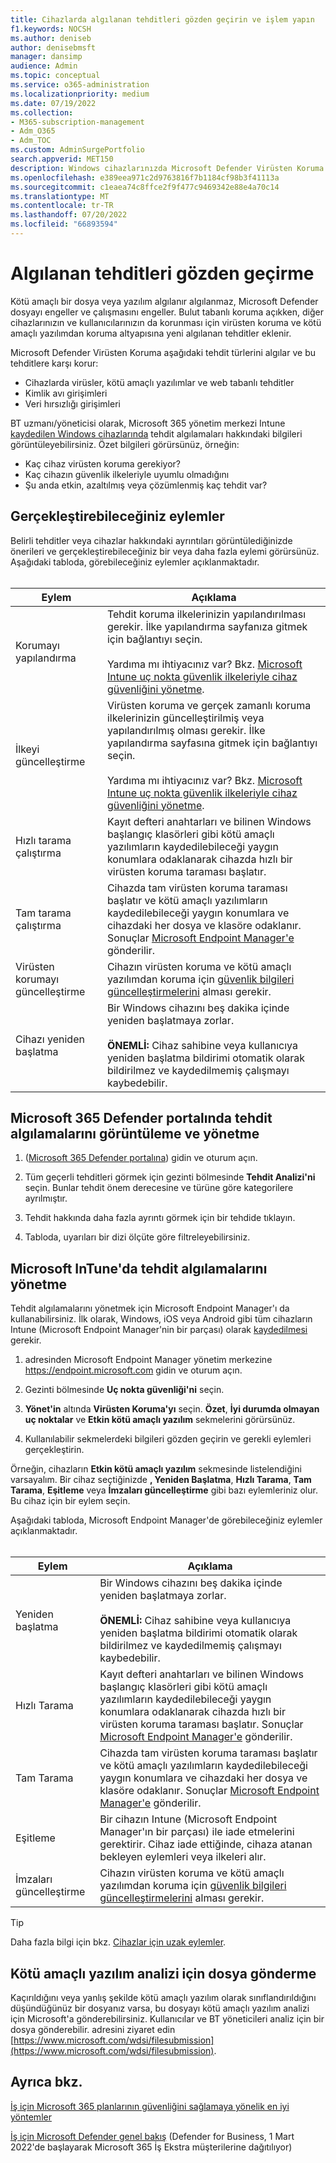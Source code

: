 ```yaml
---
title: Cihazlarda algılanan tehditleri gözden geçirin ve işlem yapın
f1.keywords: NOCSH
ms.author: deniseb
author: denisebmsft
manager: dansimp
audience: Admin
ms.topic: conceptual
ms.service: o365-administration
ms.localizationpriority: medium
ms.date: 07/19/2022
ms.collection:
- M365-subscription-management
- Adm_O365
- Adm_TOC
ms.custom: AdminSurgePortfolio
search.appverid: MET150
description: Windows cihazlarınızda Microsoft Defender Virüsten Koruma tarafından algılanan tehditleri gözden geçirmeyi ve yönetmeyi öğrenin.
ms.openlocfilehash: e389eea971c2d9763816f7b1184cf98b3f41113a
ms.sourcegitcommit: c1eaea74c8ffce2f9f477c9469342e88e4a70c14
ms.translationtype: MT
ms.contentlocale: tr-TR
ms.lasthandoff: 07/20/2022
ms.locfileid: "66893594"
---
```

# <a name="review-detected-threats"></a>Algılanan tehditleri gözden geçirme

Kötü amaçlı bir dosya veya yazılım algılanır algılanmaz, Microsoft Defender dosyayı engeller ve çalışmasını engeller. Bulut tabanlı koruma açıkken, diğer cihazlarınızın ve kullanıcılarınızın da korunması için virüsten koruma ve kötü amaçlı yazılımdan koruma altyapısına yeni algılanan tehditler eklenir.

Microsoft Defender Virüsten Koruma aşağıdaki tehdit türlerini algılar ve bu tehditlere karşı korur:

- Cihazlarda virüsler, kötü amaçlı yazılımlar ve web tabanlı tehditler
- Kimlik avı girişimleri
- Veri hırsızlığı girişimleri

BT uzmanı/yöneticisi olarak, Microsoft 365 yönetim merkezi Intune [kaydedilen Windows cihazlarında](/mem/intune/enrollment/device-enrollment) tehdit algılamaları hakkındaki bilgileri görüntüleyebilirsiniz. Özet bilgileri görürsünüz, örneğin:

- Kaç cihaz virüsten koruma gerekiyor?
- Kaç cihazın güvenlik ilkeleriyle uyumlu olmadığını
- Şu anda etkin, azaltılmış veya çözümlenmiş kaç tehdit var?

## <a name="actions-you-can-take"></a>Gerçekleştirebileceğiniz eylemler

Belirli tehditler veya cihazlar hakkındaki ayrıntıları görüntülediğinizde önerileri ve gerçekleştirebileceğiniz bir veya daha fazla eylemi görürsünüz. Aşağıdaki tabloda, görebileceğiniz eylemler açıklanmaktadır.<br><br>

| Eylem | Açıklama |
|--|--|
| Korumayı yapılandırma | Tehdit koruma ilkelerinizin yapılandırılması gerekir. İlke yapılandırma sayfanıza gitmek için bağlantıyı seçin.<br><br>Yardıma mı ihtiyacınız var? Bkz. [Microsoft Intune uç nokta güvenlik ilkeleriyle cihaz güvenliğini yönetme](/mem/intune/protect/endpoint-security-policy). |
| İlkeyi güncelleştirme | Virüsten koruma ve gerçek zamanlı koruma ilkelerinizin güncelleştirilmiş veya yapılandırılmış olması gerekir. İlke yapılandırma sayfasına gitmek için bağlantıyı seçin.<br><br>Yardıma mı ihtiyacınız var? Bkz. [Microsoft Intune uç nokta güvenlik ilkeleriyle cihaz güvenliğini yönetme](/mem/intune/protect/endpoint-security-policy). |
| Hızlı tarama çalıştırma | Kayıt defteri anahtarları ve bilinen Windows başlangıç klasörleri gibi kötü amaçlı yazılımların kaydedilebileceği yaygın konumlara odaklanarak cihazda hızlı bir virüsten koruma taraması başlatır. |
| Tam tarama çalıştırma | Cihazda tam virüsten koruma taraması başlatır ve kötü amaçlı yazılımların kaydedilebileceği yaygın konumlara ve cihazdaki her dosya ve klasöre odaklanır. Sonuçlar [Microsoft Endpoint Manager'e](/mem/intune/fundamentals/tutorial-walkthrough-endpoint-manager) gönderilir. |
| Virüsten korumayı güncelleştirme | Cihazın virüsten koruma ve kötü amaçlı yazılımdan koruma için [güvenlik bilgileri güncelleştirmelerini](https://go.microsoft.com/fwlink/?linkid=2149926) alması gerekir. |
| Cihazı yeniden başlatma | Bir Windows cihazını beş dakika içinde yeniden başlatmaya zorlar.<br><br>**ÖNEMLİ:** Cihaz sahibine veya kullanıcıya yeniden başlatma bildirimi otomatik olarak bildirilmez ve kaydedilmemiş çalışmayı kaybedebilir. |

## <a name="view-and-manage-threat-detections-in-the-microsoft-365-defender-portal"></a>Microsoft 365 Defender portalında tehdit algılamalarını görüntüleme ve yönetme

1. ([Microsoft 365 Defender portalına](https://security.microsoft.com)) gidin ve oturum açın.

1. Tüm geçerli tehditleri görmek için gezinti bölmesinde **Tehdit Analizi'ni** seçin. Bunlar tehdit önem derecesine ve türüne göre kategorilere ayrılmıştır.

1. Tehdit hakkında daha fazla ayrıntı görmek için bir tehdide tıklayın.

1. Tabloda, uyarıları bir dizi ölçüte göre filtreleyebilirsiniz.

## <a name="manage-threat-detections-in-microsoft-intune"></a>Microsoft InTune'da tehdit algılamalarını yönetme

Tehdit algılamalarını yönetmek için Microsoft Endpoint Manager'ı da kullanabilirsiniz. İlk olarak, Windows, iOS veya Android gibi tüm cihazların Intune (Microsoft Endpoint Manager'nin bir parçası) olarak [kaydedilmesi](/mem/intune/enrollment/windows-enrollment-methods) gerekir.

1. adresinden Microsoft Endpoint Manager yönetim merkezine <a href="https://go.microsoft.com/fwlink/p/?linkid=2150463" target="_blank">https://endpoint.microsoft.com</a> gidin ve oturum açın.

2. Gezinti bölmesinde **Uç nokta güvenliği'ni** seçin.

3. **Yönet'in** altında **Virüsten Koruma'yı** seçin. **Özet**, **İyi durumda olmayan uç noktalar** ve **Etkin kötü amaçlı yazılım** sekmelerini görürsünüz.

4. Kullanılabilir sekmelerdeki bilgileri gözden geçirin ve gerekli eylemleri gerçekleştirin.

Örneğin, cihazların **Etkin kötü amaçlı yazılım** sekmesinde listelendiğini varsayalım. Bir cihaz seçtiğinizde **, Yeniden Başlatma**, **Hızlı Tarama**, **Tam Tarama**, **Eşitleme** veya **İmzaları güncelleştirme** gibi bazı eylemleriniz olur. Bu cihaz için bir eylem seçin.

Aşağıdaki tabloda, Microsoft Endpoint Manager'de görebileceğiniz eylemler açıklanmaktadır.<br><br>

| Eylem | Açıklama |
|--|--|
| Yeniden başlatma | Bir Windows cihazını beş dakika içinde yeniden başlatmaya zorlar.<br><br>**ÖNEMLİ:** Cihaz sahibine veya kullanıcıya yeniden başlatma bildirimi otomatik olarak bildirilmez ve kaydedilmemiş çalışmayı kaybedebilir. |
| Hızlı Tarama | Kayıt defteri anahtarları ve bilinen Windows başlangıç klasörleri gibi kötü amaçlı yazılımların kaydedilebileceği yaygın konumlara odaklanarak cihazda hızlı bir virüsten koruma taraması başlatır. Sonuçlar [Microsoft Endpoint Manager'e](/mem/intune/fundamentals/tutorial-walkthrough-endpoint-manager) gönderilir. |
| Tam Tarama | Cihazda tam virüsten koruma taraması başlatır ve kötü amaçlı yazılımların kaydedilebileceği yaygın konumlara ve cihazdaki her dosya ve klasöre odaklanır. Sonuçlar [Microsoft Endpoint Manager'e](/mem/intune/fundamentals/tutorial-walkthrough-endpoint-manager) gönderilir. |
| Eşitleme | Bir cihazın Intune (Microsoft Endpoint Manager'ın bir parçası) ile iade etmelerini gerektirir. Cihaz iade ettiğinde, cihaza atanan bekleyen eylemleri veya ilkeleri alır. |
| İmzaları güncelleştirme | Cihazın virüsten koruma ve kötü amaçlı yazılımdan koruma için [güvenlik bilgileri güncelleştirmelerini](https://go.microsoft.com/fwlink/?linkid=2149926) alması gerekir. |

> [!TIP]
> Daha fazla bilgi için bkz. [Cihazlar için uzak eylemler](/mem/intune/protect/endpoint-security-manage-devices#remote-actions-for-devices).

## <a name="how-to-submit-a-file-for-malware-analysis"></a>Kötü amaçlı yazılım analizi için dosya gönderme

Kaçırıldığını veya yanlış şekilde kötü amaçlı yazılım olarak sınıflandırıldığını düşündüğünüz bir dosyanız varsa, bu dosyayı kötü amaçlı yazılım analizi için Microsoft'a gönderebilirsiniz. Kullanıcılar ve BT yöneticileri analiz için bir dosya gönderebilir. adresini ziyaret edin [https://www.microsoft.com/wdsi/filesubmission](https://www.microsoft.com/wdsi/filesubmission).

## <a name="see-also"></a>Ayrıca bkz.

[İş için Microsoft 365 planlarının güvenliğini sağlamaya yönelik en iyi yöntemler](../admin/security-and-compliance/secure-your-business-data.md)

[İş için Microsoft Defender genel bakış](../security/defender-business/mdb-overview.md) (Defender for Business, 1 Mart 2022'de başlayarak Microsoft 365 İş Ekstra müşterilerine dağıtılıyor)
